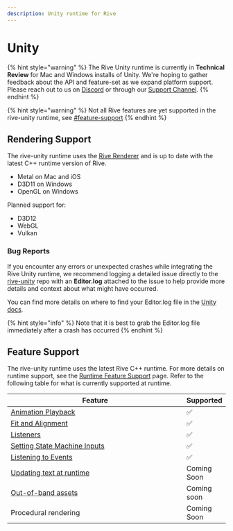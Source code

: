 ```yaml
---
description: Unity runtime for Rive
---
```


# Unity

{% hint style="warning" %}
The Rive Unity runtime is currently in **Technical Review** for Mac and Windows installs of Unity. We're hoping to gather feedback about the API and feature-set as we expand platform support. Please reach out to us on [Discord](https://discord.com/invite/FGjmaTr) or through our [Support Channel](https://rive.atlassian.net/servicedesk/customer/portals).
{% endhint %}

{% hint style="warning" %}
Not all Rive features are yet supported in the rive-unity runtime, see [#feature-support](./#feature-support "mention")
{% endhint %}

## Rendering Support

The rive-unity runtime uses the [Rive Renderer](https://rive.app/renderer) and is up to date with the latest C++ runtime version of Rive.

* Metal on Mac and iOS
* D3D11 on Windows
* OpenGL on Windows

Planned support for:

* D3D12
* WebGL
* Vulkan

### Bug Reports

If you encounter any errors or unexpected crashes while integrating the Rive Unity runtime, we recommend logging a detailed issue directly to the [rive-unity](https://github.com/rive-app/rive-unity/issues) repo with an **Editor.log** attached to the issue to help provide more details and context about what might have occurred.

You can find more details on where to find your Editor.log file in the [Unity docs](https://docs.unity3d.com/Manual/LogFiles.html).

{% hint style="info" %}
Note that it is best to grab the Editor.log file immediately after a crash has occurred
{% endhint %}

## Feature Support

The rive-unity runtime uses the latest Rive C++ runtime. For more details on runtime support, see the [Runtime Feature Support](https://www.notion.so/o/-LLf9WNWru58qo4lWjp9/s/-M3EXlibk6bj2FzPQW-9/\~/changes/387/runtimes/feature-support) page. Refer to the following table for what is currently supported at runtime.

<table><thead><tr><th width="541">Feature</th><th>Supported</th></tr></thead><tbody><tr><td><a href="../../runtimes/playback.md">Animation Playback</a></td><td>✅</td></tr><tr><td><a href="../../runtimes/layout.md">Fit and Alignment</a></td><td>✅</td></tr><tr><td><a href="../../editor/state-machine/listeners.md">Listeners</a></td><td>✅</td></tr><tr><td><a href="../../runtimes/state-machines.md">Setting State Machine Inputs</a></td><td>✅</td></tr><tr><td><a href="../../runtimes/rive-events.md">Listening to Events</a></td><td>✅</td></tr><tr><td><a href="../../runtimes/text.md">Updating text at runtime</a></td><td>Coming Soon</td></tr><tr><td><a href="../../runtimes/loading-assets.md">Out-of-band assets</a></td><td>Coming soon</td></tr><tr><td>Procedural rendering</td><td>Coming Soon</td></tr></tbody></table>
